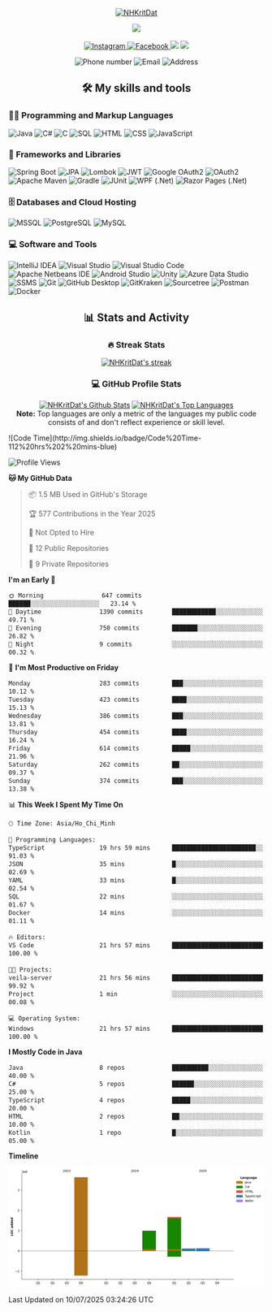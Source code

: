 <p align="center">
  <a href="https://github.com/NHKritDat">
    <img src="https://readme-typing-svg.demolab.com?font=Poppins&weight=800&size=30&duration=2000&pause=2000&color=8054B3&center=true&vCenter=true&width=435&lines=%7C+NHKritDat+%7C;" alt="NHKritDat"/>
  </a>
</p>
<p align="center">
  <a href="https://github.com/NHKritDat">
    <img src="https://readme-typing-svg.herokuapp.com?font=Arial&weight=800&duration=2000&pause=2000&color=8054B3&center=true&vCenter=true&width=435&lines=Web+backend+developer;Try+new+things+and+make+its+perfect"/>
  </a>
</p>
<p align="center">
  <p align="center">
    <a href="https://www.instagram.com/dat01102003">
      <img alt="Instagram" src="https://img.shields.io/badge/dat01102003-E4405F?style=for-the-badge&logo=instagram&logoColor=white">
    </a>
    <a href="https://www.facebook.com/NHKritDat">
      <img alt="Facebook" src="https://img.shields.io/badge/Dat Hoang-005FED?style=for-the-badge&logo=facebook&logoColor=white">
    </a>
    <img src="https://custom-icon-badges.demolab.com/github/stars/NHKritDat?color=c79600&style=for-the-badge&labelColor=e1ad0e&logo=star"/>
    <img src="https://custom-icon-badges.demolab.com/github/followers/NHKritDat?color=236ad3&labelColor=1155ba&style=for-the-badge&logo=person-add&label=Follow&logoColor=white"/>
  </p>
  <p align="center">
    <img src="https://custom-icon-badges.demolab.com/badge/-0966--548--257-orange?style=for-the-badge&logo=phone&logoColor=white" alt="Phone number"/>
    <img src="https://custom-icon-badges.demolab.com/badge/datnh.krit@gmail.com-red?style=for-the-badge&logo=mention&logoColor=white" alt="Email"/>
    <img src="https://custom-icon-badges.demolab.com/badge/Binh%20Duong-Viet%20Nam-purple?style=for-the-badge&logo=location&logoColor=white" alt="Address"/>
  </p>
</p>

<h2 align="center">🛠️ My skills and tools</h2>
<p >
    <h3 >👨‍💻 Programming and Markup Languages</h3>
    <p  width="800px">
      <img alt="Java" src="https://custom-icon-badges.demolab.com/badge/Java-007396.svg?logo=java&logoColor=white&style=for-the-badge">
      <img alt="C#" src="https://custom-icon-badges.demolab.com/badge/C%23-68217A.svg?logo=cs2&logoColor=white&style=for-the-badge">
      <img alt="C" src="https://custom-icon-badges.demolab.com/badge/C-03599C.svg?logo=c-in-hexagon&logoColor=white&style=for-the-badge">
      <img alt="SQL" src="https://custom-icon-badges.demolab.com/badge/SQL-025E8C.svg?logo=database&logoColor=white&style=for-the-badge">
      <img alt="HTML" src="https://img.shields.io/badge/HTML-E34F26.svg?logo=html5&logoColor=white&style=for-the-badge">
      <img alt="CSS" src="https://img.shields.io/badge/CSS-1572B6.svg?logo=css3&logoColor=white&style=for-the-badge">
      <img alt="JavaScript" src="https://img.shields.io/badge/JavaScript-F7DF1E.svg?logo=javascript&logoColor=black&style=for-the-badge">
    </p>
    <h3 >🧰 Frameworks and Libraries</h3>
    <p>
      <img alt="Spring Boot" src="https://img.shields.io/badge/spring_boot-%236DB33F?&logo=springboot&logoColor=fafafa&style=for-the-badge">
      <img alt="JPA" src="https://img.shields.io/badge/JPA-59666C?logo=hibernate&logoColor=white&style=for-the-badge">
      <img alt="Lombok" src="https://img.shields.io/badge/Lombok-red?logo=lombok&logoColor=white&style=for-the-badge">
      <img alt="JWT" src="https://img.shields.io/badge/JWT-000000?logo=jsonwebtokens&logoColor=white&style=for-the-badge">
      <img alt="Google OAuth2" src="https://img.shields.io/badge/Google%20OAuth2-4285F4?logo=google&logoColor=white&style=for-the-badge">
      <img alt="OAuth2" src="https://img.shields.io/badge/OAuth2-3C3C3D?logo=oauth&logoColor=white&style=for-the-badge">
      <img alt="Apache Maven" src="https://img.shields.io/badge/apache_maven-C71A36?&logo=apachemaven&logoColor=white&style=for-the-badge">
      <img alt="Gradle" src="https://img.shields.io/badge/Gradle-02303A?&logo=gradle&logoColor=white&style=for-the-badge">
      <img alt="JUnit" src="https://custom-icon-badges.demolab.com/badge/JUnit-25A162.svg?logo=check-circle&logoColor=white&style=for-the-badge">
      <img alt="WPF (.Net)" src="https://img.shields.io/badge/WPF-5C2D91?logo=.net&logoColor=white&style=for-the-badge">
      <img alt="Razor Pages (.Net)" src="https://img.shields.io/badge/Razor%20Pages-512BD4?logo=.net&logoColor=white&style=for-the-badge">
    </p>
    <h3 >🗄️ Databases and Cloud Hosting</h3>
    <p >
      <img alt="MSSQL" src="https://img.shields.io/badge/MSSQL-CC2927.svg?logo=microsoft-sql-server&logoColor=white&style=for-the-badge">
      <img alt="PostgreSQL" src="https://img.shields.io/badge/PostgreSQL-316192.svg?logo=postgresql&logoColor=white&style=for-the-badge">
      <img alt="MySQL" src="https://img.shields.io/badge/mysql-4479A1?logo=mysql&logoColor=white&style=for-the-badge">
    </p>
    <h3 >💻 Software and Tools</h3>
    <p >
      <img alt="IntelliJ IDEA" src="https://img.shields.io/badge/IntelliJ%20IDEA-000000?logo=intellijidea&logoColor=white&style=for-the-badge">
      <img alt="Visual Studio" src="https://img.shields.io/badge/Visual_Studio-5C2D91.svg?logo=visual-studio&logoColor=white&style=for-the-badge">
      <img alt="Visual Studio Code" src="https://img.shields.io/badge/Visual%20Studio%20Code-0078d7.svg?logo=visual-studio-code&logoColor=white&style=for-the-badge">
      <img alt="Apache Netbeans IDE" src="https://img.shields.io/badge/apache_netbeans_ide-1B6AC6?&logo=apachenetbeanside&logoColor=white&style=for-the-badge">
      <img alt="Android Studio" src="https://img.shields.io/badge/Android%20Studio-3DDC84?&logo=androidstudio&logoColor=white&style=for-the-badge">
      <img alt="Unity" src="https://img.shields.io/badge/unity-000000?&logo=unity&logoColor=white&style=for-the-badge">
      <img alt="Azure Data Studio" src="https://img.shields.io/badge/Azure%20Data%20Studio-0078D4?&logo=azure-data-studio&logoColor=white&style=for-the-badge">
      <img alt="SSMS" src="https://img.shields.io/badge/SQL%20Server%20Management%20Studio-CC2927?&logo=microsoftsqlserver&logoColor=white&style=for-the-badge">
      <img alt="Git" src="https://img.shields.io/badge/Git-F05033.svg?logo=git&logoColor=white&style=for-the-badge">
      <img alt="GitHub Desktop" src="https://img.shields.io/badge/GitHub%20Desktop-8034A9.svg?logo=github&logoColor=white&style=for-the-badge">
      <img alt="GitKraken" src="https://img.shields.io/badge/GitKraken-179287?&logo=gitkraken&logoColor=white&style=for-the-badge">
      <img alt="Sourcetree" src="https://img.shields.io/badge/Sourcetree-0052CC.svg?logo=sourcetree&logoColor=white&style=for-the-badge">
      <img alt="Postman" src="https://img.shields.io/badge/Postman-FF6C37?logo=postman&logoColor=white&style=for-the-badge">
      <img alt="Docker" src="https://img.shields.io/badge/Docker-2496ED.svg?logo=docker&logoColor=white&style=for-the-badge">
    </p>
</p>

<h2 align="center">📊 Stats and Activity</h2>
<h3 align="center">🔥 Streak Stats</h3>
  <p align="center">
    <a href="https://github.com/NHKritDat/github-readme-streak-stats">
      <img title="🔥 Get streak stats for your profile at git.io/streak-stats" alt="NHKritDat's streak" src="https://github-readme-streak-stats-9m8ugfa77-denvercoder1.vercel.app/?user=NHKritDat&theme=monokai-metallian&hide_border=true"/>
    </a>
  </p>
  <h3 align="center">💻 GitHub Profile Stats</h3>
  <p align="center">
    <a href="https://github.com/NHKritDat/github-readme-stats"><img alt="NHKritDat's Github Stats" src="https://denvercoder1-github-readme-stats.vercel.app/api/?username=NHKritDat&show_icons=true&include_all_commits=true&count_private=true&theme=react&hide_border=true&bg_color=1F222E&title_color=F85D7F&icon_color=F8D866" height="192px"/></a>
  <a href="https://github.com/NHKritDat/github-readme-stats"><img alt="NHKritDat's Top Languages" src="https://denvercoder1-github-readme-stats.vercel.app/api/top-langs/?username=NHKritDat&langs_count=8&layout=compact&theme=react&hide_border=true&bg_color=1F222E&title_color=F85D7F&icon_color=F8D866&hide=Jupyter%20Notebook,Roff" height="192px"/></a>
    <br/><b>Note:</b> Top languages are only a metric of the languages my public code consists of and don't reflect experience or skill level.
  </p>  
<!--START_SECTION:waka-->
![Code Time](http://img.shields.io/badge/Code%20Time-112%20hrs%202%20mins-blue)

![Profile Views](http://img.shields.io/badge/Profile%20Views-157-blue)

**🐱 My GitHub Data** 

> 📦 1.5 MB Used in GitHub's Storage 
 > 
> 🏆 577 Contributions in the Year 2025
 > 
> 🚫 Not Opted to Hire
 > 
> 📜 12 Public Repositories 
 > 
> 🔑 9 Private Repositories 
 > 
**I'm an Early 🐤** 

```text
🌞 Morning                647 commits         ██████░░░░░░░░░░░░░░░░░░░   23.14 % 
🌆 Daytime                1390 commits        ████████████░░░░░░░░░░░░░   49.71 % 
🌃 Evening                750 commits         ███████░░░░░░░░░░░░░░░░░░   26.82 % 
🌙 Night                  9 commits           ░░░░░░░░░░░░░░░░░░░░░░░░░   00.32 % 
```
📅 **I'm Most Productive on Friday** 

```text
Monday                   283 commits         ███░░░░░░░░░░░░░░░░░░░░░░   10.12 % 
Tuesday                  423 commits         ████░░░░░░░░░░░░░░░░░░░░░   15.13 % 
Wednesday                386 commits         ███░░░░░░░░░░░░░░░░░░░░░░   13.81 % 
Thursday                 454 commits         ████░░░░░░░░░░░░░░░░░░░░░   16.24 % 
Friday                   614 commits         █████░░░░░░░░░░░░░░░░░░░░   21.96 % 
Saturday                 262 commits         ██░░░░░░░░░░░░░░░░░░░░░░░   09.37 % 
Sunday                   374 commits         ███░░░░░░░░░░░░░░░░░░░░░░   13.38 % 
```


📊 **This Week I Spent My Time On** 

```text
🕑︎ Time Zone: Asia/Ho_Chi_Minh

💬 Programming Languages: 
TypeScript               19 hrs 59 mins      ███████████████████████░░   91.03 % 
JSON                     35 mins             █░░░░░░░░░░░░░░░░░░░░░░░░   02.69 % 
YAML                     33 mins             █░░░░░░░░░░░░░░░░░░░░░░░░   02.54 % 
SQL                      22 mins             ░░░░░░░░░░░░░░░░░░░░░░░░░   01.67 % 
Docker                   14 mins             ░░░░░░░░░░░░░░░░░░░░░░░░░   01.11 % 

🔥 Editors: 
VS Code                  21 hrs 57 mins      █████████████████████████   100.00 % 

🐱‍💻 Projects: 
veila-server             21 hrs 56 mins      █████████████████████████   99.92 % 
Project                  1 min               ░░░░░░░░░░░░░░░░░░░░░░░░░   00.08 % 

💻 Operating System: 
Windows                  21 hrs 57 mins      █████████████████████████   100.00 % 
```

**I Mostly Code in Java** 

```text
Java                     8 repos             ██████████░░░░░░░░░░░░░░░   40.00 % 
C#                       5 repos             ██████░░░░░░░░░░░░░░░░░░░   25.00 % 
TypeScript               4 repos             █████░░░░░░░░░░░░░░░░░░░░   20.00 % 
HTML                     2 repos             ██░░░░░░░░░░░░░░░░░░░░░░░   10.00 % 
Kotlin                   1 repo              █░░░░░░░░░░░░░░░░░░░░░░░░   05.00 % 
```



**Timeline**

![Lines of Code chart](https://raw.githubusercontent.com/NHKritDat/NHKritDat/main/assets/bar_graph.png)


 Last Updated on 10/07/2025 03:24:26 UTC
<!--END_SECTION:waka-->


  

